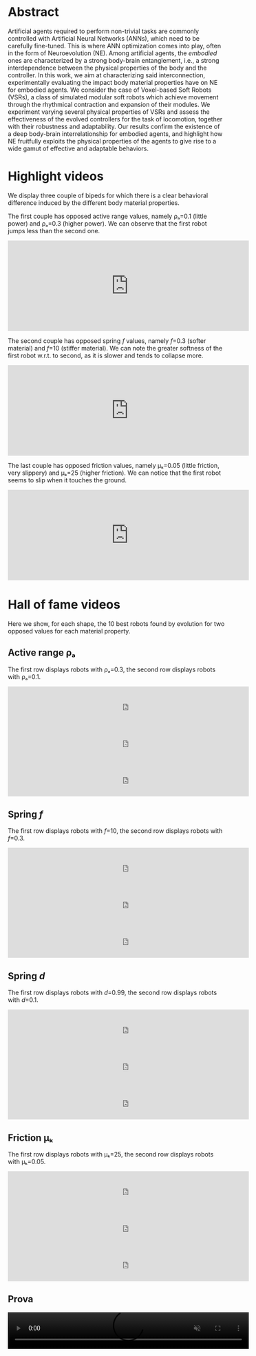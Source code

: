 # Abstract
Artificial agents required to perform non-trivial tasks are commonly controlled with Artificial Neural Networks (ANNs), which need to be carefully fine-tuned.
This is where ANN optimization comes into play, often in the form of Neuroevolution (NE).
Among artificial agents, the _embodied_ ones are characterized by a strong body-brain entanglement, i.e., a strong interdependence between the physical properties of the body and the controller.
In this work, we aim at characterizing said interconnection, experimentally evaluating the impact body material properties have on NE for embodied agents.
We consider the case of Voxel-based Soft Robots (VSRs), a class of simulated modular soft robots which achieve movement through the rhythmical contraction and expansion of their modules.
We experiment varying several physical properties of VSRs and assess the effectiveness of the evolved controllers for the task of locomotion, together with their robustness and adaptability.
Our results confirm the existence of a deep body-brain interrelationship for embodied agents, and highlight how NE fruitfully exploits the physical properties of the agents to give rise to a wide gamut of effective and adaptable behaviors.


# Highlight videos
We display three couple of bipeds for which there is a clear behavioral difference induced by the different body material properties.

The first couple has opposed active range values, namely ρₐ=0.1 (little power) and ρₐ=0.3 (higher power). We can observe that the first robot jumps less than the second one.
<iframe width="560" height="210" src="https://www.youtube.com/embed/jC8GNf3C9rg" title="YouTube video player" frameborder="0" allow="accelerometer; autoplay; clipboard-write; encrypted-media; gyroscope; picture-in-picture" allowfullscreen></iframe>

The second couple has opposed spring _f_ values, namely _f_=0.3 (softer material) and _f_=10 (stiffer material). We can note the greater softness of the first robot w.r.t. to second, as it is slower and tends to collapse more.
<iframe width="560" height="210" src="https://www.youtube.com/embed/IphhLzvUpNQ" title="YouTube video player" frameborder="0" allow="accelerometer; autoplay; clipboard-write; encrypted-media; gyroscope; picture-in-picture" allowfullscreen></iframe>

The last couple has opposed friction values, namely μₖ=0.05 (little friction, very slippery) and μₖ=25 (higher friction). We can notice that the first robot seems to slip when it touches the ground.
<iframe width="560" height="210" src="https://www.youtube.com/embed/8u1WRPByheU" title="YouTube video player" frameborder="0" allow="accelerometer; autoplay; clipboard-write; encrypted-media; gyroscope; picture-in-picture" allowfullscreen></iframe>


# Hall of fame videos
Here we show, for each shape, the 10 best robots found by evolution for two opposed values for each material property.

## Active range ρₐ
The first row displays robots with ρₐ=0.3, the second row displays robots with ρₐ=0.1.

<iframe width="560" height="85" src="https://www.youtube.com/embed/ZQzPAUU81ik" title="YouTube video player" frameborder="0" allow="accelerometer; autoplay; clipboard-write; encrypted-media; gyroscope; picture-in-picture" allowfullscreen></iframe>

<iframe width="560" height="85" src="https://www.youtube.com/embed/o4DBTuLQTzw" title="YouTube video player" frameborder="0" allow="accelerometer; autoplay; clipboard-write; encrypted-media; gyroscope; picture-in-picture" allowfullscreen></iframe>

<iframe width="560" height="85" src="https://www.youtube.com/embed/rPLRkjq6akc" title="YouTube video player" frameborder="0" allow="accelerometer; autoplay; clipboard-write; encrypted-media; gyroscope; picture-in-picture" allowfullscreen></iframe>


## Spring _f_
The first row displays robots with _f_=10, the second row displays robots with _f_=0.3.

<iframe width="560" height="85" src="https://www.youtube.com/embed/XAxljj18mDk" title="YouTube video player" frameborder="0" allow="accelerometer; autoplay; clipboard-write; encrypted-media; gyroscope; picture-in-picture" allowfullscreen></iframe>

<iframe width="560" height="85" src="https://www.youtube.com/embed/BWnaEvYfgSs" title="YouTube video player" frameborder="0" allow="accelerometer; autoplay; clipboard-write; encrypted-media; gyroscope; picture-in-picture" allowfullscreen></iframe>

<iframe width="560" height="85" src="https://www.youtube.com/embed/8IiIGKr0K2g" title="YouTube video player" frameborder="0" allow="accelerometer; autoplay; clipboard-write; encrypted-media; gyroscope; picture-in-picture" allowfullscreen></iframe>


## Spring _d_
The first row displays robots with _d_=0.99, the second row displays robots with _d_=0.1.

<iframe width="560" height="85" src="https://www.youtube.com/embed/uslrwlKfC8E" title="YouTube video player" frameborder="0" allow="accelerometer; autoplay; clipboard-write; encrypted-media; gyroscope; picture-in-picture" allowfullscreen></iframe>

<iframe width="560" height="85" src="https://www.youtube.com/embed/YsZFsIgHSYY" title="YouTube video player" frameborder="0" allow="accelerometer; autoplay; clipboard-write; encrypted-media; gyroscope; picture-in-picture" allowfullscreen></iframe>

<iframe width="560" height="85" src="https://www.youtube.com/embed/Xe24ZF6n_hA" title="YouTube video player" frameborder="0" allow="accelerometer; autoplay; clipboard-write; encrypted-media; gyroscope; picture-in-picture" allowfullscreen></iframe>


## Friction μₖ
The first row displays robots with μₖ=25, the second row displays robots with μₖ=0.05.

<iframe width="560" height="85" src="https://www.youtube.com/embed/pGc6TKSPWug" title="YouTube video player" frameborder="0" allow="accelerometer; autoplay; clipboard-write; encrypted-media; gyroscope; picture-in-picture" allowfullscreen></iframe>

<iframe width="560" height="85" src="https://www.youtube.com/embed/UmseinyI9NQ" title="YouTube video player" frameborder="0" allow="accelerometer; autoplay; clipboard-write; encrypted-media; gyroscope; picture-in-picture" allowfullscreen></iframe>

<iframe width="560" height="85" src="https://www.youtube.com/embed/Fmek5A6FXYE" title="YouTube video player" frameborder="0" allow="accelerometer; autoplay; clipboard-write; encrypted-media; gyroscope; picture-in-picture" allowfullscreen></iframe>

## Prova
<video width="560" height="85" autoplay muted>
  <source src="video/biped-active.mkv" type="video/mp4">
</video>
